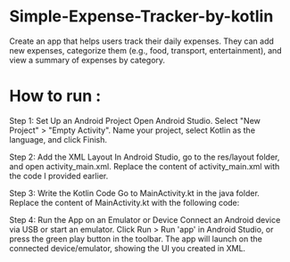 # Simple-Expense-Tracker-by-kotlin
 Create an app that helps users track their daily expenses. They can add new expenses, categorize them (e.g., food, transport, entertainment), and view a summary of expenses by category.

# How to run :

Step 1: 
    Set Up an Android Project 
    Open Android Studio.
    Select "New Project" > "Empty Activity".
    Name your project, select Kotlin as the language, and click Finish.

Step 2:
    Add the XML Layout
    In Android Studio, go to the res/layout folder, and open activity_main.xml.
    Replace the content of activity_main.xml with the code I provided earlier.

Step 3:
    Write the Kotlin Code
    Go to MainActivity.kt in the java folder.
    Replace the content of MainActivity.kt with the following code:

Step 4: 
    Run the App on an Emulator or Device
    Connect an Android device via USB or start an emulator.
    Click Run > Run 'app' in Android Studio, or press the green play button in the toolbar.
    The app will launch on the connected device/emulator, showing the UI you created in XML.